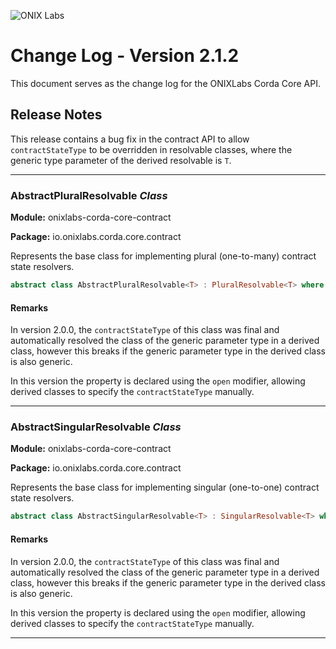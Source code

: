 ![ONIX Labs](https://raw.githubusercontent.com/onix-labs/onixlabs-website/main/src/assets/images/logo/full/original/original-md.png)

# Change Log - Version 2.1.2

This document serves as the change log for the ONIXLabs Corda Core API.

## Release Notes

This release contains a bug fix in the contract API to allow `contractStateType` to be overridden in resolvable classes, where the generic type parameter of the derived resolvable is `T`.

---

### AbstractPluralResolvable _Class_

**Module:** onixlabs-corda-core-contract

**Package:** io.onixlabs.corda.core.contract

Represents the base class for implementing plural (one-to-many) contract state resolvers.

```kotlin
abstract class AbstractPluralResolvable<T> : PluralResolvable<T> where T : ContractState
```

#### Remarks

In version 2.0.0, the `contractStateType` of this class was final and automatically resolved the class of the generic parameter type in a derived class, however this breaks if the generic parameter type in the derived class is also generic.

In this version the property is declared using the `open` modifier, allowing derived classes to specify the `contractStateType` manually.

---

### AbstractSingularResolvable _Class_

**Module:** onixlabs-corda-core-contract

**Package:** io.onixlabs.corda.core.contract

Represents the base class for implementing singular (one-to-one) contract state resolvers.

```kotlin
abstract class AbstractSingularResolvable<T> : SingularResolvable<T> where T : ContractState
```

#### Remarks

In version 2.0.0, the `contractStateType` of this class was final and automatically resolved the class of the generic parameter type in a derived class, however this breaks if the generic parameter type in the derived class is also generic.

In this version the property is declared using the `open` modifier, allowing derived classes to specify the `contractStateType` manually.

---

